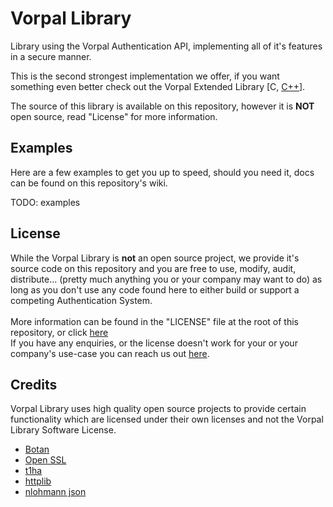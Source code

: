 
# Vorpal Library
Library using the Vorpal Authentication API, implementing all of it's features in a secure manner. 

This is the second strongest implementation we offer, if you want something even better check out the Vorpal Extended Library [C, [C++](https://github.com/VorpalAuth/VorpalLibrary-CPP-Public)].

The source of this library is available on this repository, however it is **NOT** open source, read "License" for more information.


## Examples
Here are a few examples to get you up to speed, should you need it, docs can be found on this repository's wiki.

TODO: examples

## License
While the Vorpal Library is **not** an open source project, we provide it's source code on this repository and you are free to use, modify, audit, distribute... (pretty much anything you or your company may want to do) as long as you don't use any code found here to either build or support a competing Authentication System.
<br/>
<br/>
More information can be found in the "LICENSE" file at the root of this repository, or click [here](https://github.com/VorpalAuth/VorpalLibrary-Public/blob/main/LICENSE)
<br/>
If you have any enquiries, or the license doesn't work for your or your company's use-case you can reach us out [here](mailto:legal@vorpal.gg).


## Credits
Vorpal Library uses high quality open source projects to provide certain functionality which are licensed under their own licenses and not the Vorpal Library Software License.

- [Botan](https://github.com/randombit/botan)
- [Open SSL](https://github.com/openssl/openssl)
- [t1ha](https://github.com/erthink/t1ha)
- [httplib](https://github.com/yhirose/cpp-httplib)
- [nlohmann json](https://github.com/nlohmann/json)
